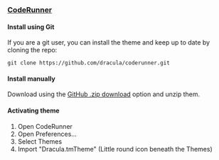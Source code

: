 ### [CodeRunner](https://coderunnerapp.com)

#### Install using Git

If you are a git user, you can install the theme and keep up to date by cloning the repo:

    git clone https://github.com/dracula/coderunner.git

#### Install manually

Download using the [GitHub .zip download](https://github.com/dracula/coderunner/archive/master.zip) option and unzip them.

#### Activating theme

1. Open CodeRunner
2. Open Preferences...
3. Select Themes
4. Import "Dracula.tmTheme" (Little round icon beneath the Themes)
